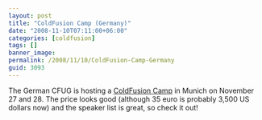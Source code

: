 ```yaml
---
layout: post
title: "ColdFusion Camp (Germany)"
date: "2008-11-10T07:11:00+06:00"
categories: [coldfusion]
tags: []
banner_image: 
permalink: /2008/11/10/ColdFusion-Camp-Germany
guid: 3093
---
```


The German CFUG is hosting a <a href="http://www.coldfusioncamp.com/en/index.cfm">ColdFusion Camp</a> in Munich on November 27 and 28. The price looks good (although 35 euro is probably 3,500 US dollars now) and the speaker list is great, so check it out!